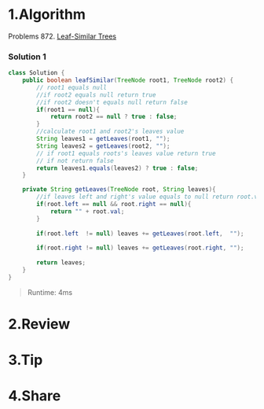 # 1.Algorithm

Problems  872. [Leaf-Similar Trees](https://leetcode.com/problems/leaf-similar-trees/description/)

### Solution 1

```java
class Solution {
    public boolean leafSimilar(TreeNode root1, TreeNode root2) {
        // root1 equals null
        //if root2 equals null return true
        //if root2 doesn't equals null return false
        if(root1 == null){
            return root2 == null ? true : false;
        }
        //calculate root1 and root2's leaves value
        String leaves1 = getLeaves(root1, "");
        String leaves2 = getLeaves(root2, "");
        // if root1 equals roots's leaves value return true
        // if not return false
        return leaves1.equals(leaves2) ? true : false;
    }

    private String getLeaves(TreeNode root, String leaves){
        //if leaves left and right's value equals to null return root.val
        if(root.left == null && root.right == null){
            return "" + root.val;
        }
        
        if(root.left  != null) leaves += getLeaves(root.left,  "");
        
        if(root.right != null) leaves += getLeaves(root.right, "");
        
        return leaves;
    }
}
```

> Runtime: 4ms

# 2.Review


# 3.Tip


# 4.Share